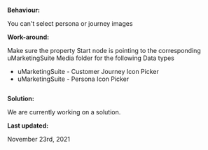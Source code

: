 **Behaviour:**

You can't select persona or journey images

**Work-around:**

Make sure the property Start node is pointing to the corresponding uMarketingSuite Media folder for the following Data types

- uMarketingSuite - Customer Journey Icon Picker
- uMarketingSuite - Persona Icon Picker

![]()

**Solution:**

We are currently working on a solution.

**Last updated:**

November 23rd, 2021